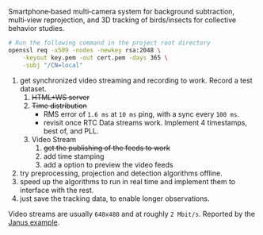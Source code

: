 Smartphone‑based multi‑camera system for background subtraction, multi‑view reprojection, and 3D tracking of birds/insects for collective behavior studies.

```bash
# Run the following command in the project root directory
openssl req -x509 -nodes -newkey rsa:2048 \
    -keyout key.pem -out cert.pem -days 365 \
    -subj "/CN=local"
```

1. get synchronized video streaming and recording to work. Record a test dataset. 
    1. ~~HTML+WS server~~
    2. ~~Time distribution~~ 
        - RMS error of `1.6 ms` at `10 ms` ping, with a sync every `100 ms`.
        - revisit once RTC Data streams work. Implement 4 timestamps, best of, and PLL.
    3. Video Stream
        1. ~~get the publishing of the feeds to work~~
        2. add time stamping
        3. add a option to preview the video feeds
2. try preprocessing, projection and detection algorithms offline. 
3. speed up the algorithms to run in real time and implement them to interface with the rest. 
4. just save the tracking data, to enable longer observations.

Video streams are usually `640x480` and at roughly `2 Mbit/s`. Reported by the [Janus example](https://janus.conf.meetecho.com/demos/mvideoroom.html).